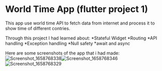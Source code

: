 # World Time App (flutter project 1)
This app use world time API to fetch data from internet and process it to show time of different contries.

Through this project I had learned about:
*Stateful Widget
*Routing
*API handling
*Exception handling
*Null safety
*await and async

Here are some screenshots of the app that i had made:
![Screenshot_1658768338](https://user-images.githubusercontent.com/94797459/180855618-360c5ea3-cba1-4ba8-8db4-d7fd12bfec68.png)![Screenshot_1658768346](https://user-images.githubusercontent.com/94797459/180855628-fb54635f-6867-49a8-9ec6-d2be7cc27372.png)![Screenshot_1658768329](https://user-images.githubusercontent.com/94797459/180855425-e4121a80-65e5-4f5b-81ea-8b33e35dd6de.png)
